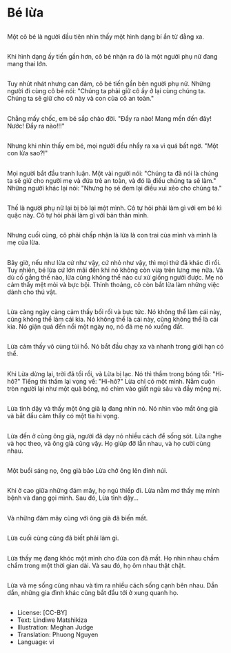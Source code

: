# Bé lừa

##
Một cô bé là người đầu tiên nhìn thấy một hình dạng bí ẩn từ đằng xa.

##
Khi hình dạng ấy tiến gần hơn, cô bé nhận ra đó là một người phụ nữ đang mang thai lớn.

##
Tuy nhút nhát nhưng can đảm, cô bé tiến gần bên người phụ nữ. Những người đi cùng cô bé nói: "Chúng ta phải giữ cô ấy ở lại cùng chúng ta. Chúng ta sẽ giữ cho cô này và con của cô an toàn."

##
Chẳng mấy chốc, em bé sắp chào đời. "Đẩy ra nào! Mang mền đến đây! Nước! Đẩy ra nào!!!"

##
Nhưng khi nhìn thấy em bé, mọi người đều nhẩy ra xa vì quá bất ngờ. "Một con lừa sao?!"

##
Mọi người bắt đầu tranh luận. Một vài người nói: "Chúng ta đã nói là chúng ta sẽ giữ cho người mẹ và đứa trẻ an toàn, và đó là điều chúng ta sẽ làm." Những người khác lại nói: "Nhưng họ sẽ đem lại điều xui xẻo cho chúng ta."

##
Thế là người phụ nữ lại bị bỏ lại một mình. Cô tự hỏi phải làm gì với em bé kì quặc này. Cô tự hỏi phải làm gì với bản thân mình.

##
Nhưng cuối cùng, cô phải chấp nhận là lừa là con trai cùa mình và mình là mẹ của lừa.

##
Bây giờ, nếu như lừa cứ như vậy, cứ nhỏ như vậy, thì mọi thứ đã khác đi rồi. Tuy nhiên, bé lừa cứ lớn mãi đến khi nó không còn vừa trên lưng mẹ nữa. Và dù cố gắng thế nào, lừa cũng không thể nào cư xử giống người được. Mẹ nó cảm thấy mệt mỏi và bực bội. Thỉnh thoảng, cô còn bắt lừa làm những việc dành cho thú vật.

##
Lừa càng ngày càng cảm thấy bối rối và bực tức. Nó không thể làm cái này, cũng không thể làm cái kia. Nó không thể là cái này, cũng không thể là cái kia. Nó giận quá đến nổi một ngày nọ, nó đá mẹ nó xuống đất.

##
Lừa cảm thấy vô cùng tủi hổ. Nó bắt đầu chạy xa và nhanh trong giới hạn có thể.

##
Khi Lừa dừng lại, trời đã tối rồi, và Lừa bị lạc. Nó thì thầm trong bóng tối: "Hi-hô?" Tiếng thì thầm lại vọng về: "Hi-hô?" Lừa chỉ có một mình. Nằm cuộn tròn người lại như một quả bóng, nó chìm vào giất ngủ sâu và đầy mộng mị.

##
Lừa tỉnh dậy và thấy một ông già lạ đang nhìn nó. Nó nhìn vào mắt ông già và bắt đầu cảm thấy có một tia hi vọng.

##
Lừa đến ở cùng ông già, người đã dạy nó nhiều cách để sống sót. Lừa nghe và học theo, và ông già cũng vậy. Họ giúp đỡ lẫn nhau, và họ cười cùng nhau.

##
Một buổi sáng nọ, ông già bảo Lừa chở ông lên đỉnh núi.

##
Khi ở cao giữa những đám mây, họ ngủ thiếp đi. Lừa nằm mơ thấy mẹ mình bệnh và đang gọi mình. Sau đó, Lừa tỉnh dậy…

##
Và những đám mây cùng với ông già đã biến mất.

##
Lừa cuối cùng cũng đã biết phải làm gì.

##
Lừa thấy mẹ đang khóc một mình cho đứa con đã mất. Họ nhìn nhau chầm chầm trong một thời gian dài. Và sau đó, họ ôm nhau thật chặt.

##
Lừa và mẹ sống cùng nhau và tìm ra nhiều cách sống cạnh bên nhau. Dần dần, những gia đình khác cũng bắt đầu tới ở xung quanh họ.

##
* License: [CC-BY]
* Text: Lindiwe Matshikiza
* Illustration: Meghan Judge
* Translation: Phuong Nguyen
* Language: vi
